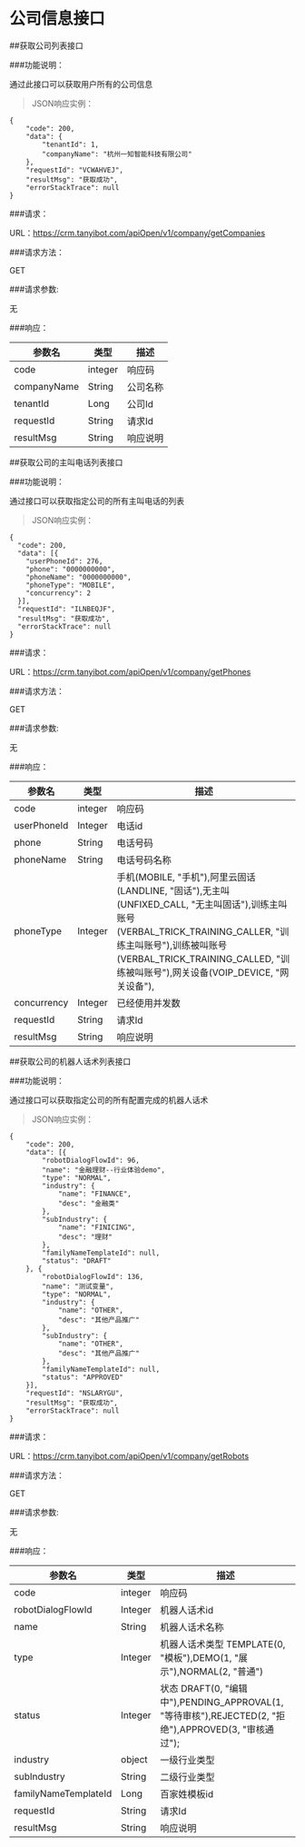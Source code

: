 # 公司信息接口

##获取公司列表接口

###功能说明：

通过此接口可以获取用户所有的公司信息

>JSON响应实例：

```
{
	"code": 200,
	"data": {
		"tenantId": 1,
		"companyName": "杭州一知智能科技有限公司"
	},
	"requestId": "VCWAHVEJ",
	"resultMsg": "获取成功",
	"errorStackTrace": null
}

```

###请求：

URL：https://crm.tanyibot.com/apiOpen/v1/company/getCompanies

###请求方法：

GET


###请求参数:

无

###响应：

参数名 | 类型 | 描述 
--------- | ------- |------
 code|integer | 响应码 |
 companyName|String | 公司名称 |
 tenantId| Long | 公司Id |
 requestId| String | 请求Id |
 resultMsg| String | 响应说明 |


##获取公司的主叫电话列表接口

###功能说明：

通过接口可以获取指定公司的所有主叫电话的列表


>JSON响应实例：

```
{
  "code": 200,
  "data": [{
    "userPhoneId": 276,
    "phone": "0000000000",
    "phoneName": "0000000000",
    "phoneType": "MOBILE",
    "concurrency": 2
  }],
  "requestId": "ILNBEQJF",
  "resultMsg": "获取成功",
  "errorStackTrace": null
}

```

###请求：

URL：https://crm.tanyibot.com/apiOpen/v1/company/getPhones

###请求方法：

GET


###请求参数:

无

###响应：

参数名 | 类型 | 描述 
--------- | ------- |------
 code|integer | 响应码 |
 userPhoneId|Integer | 电话id |
 phone| String | 电话号码 |
 phoneName| String | 电话号码名称 |
 phoneType| Integer | 手机(MOBILE, "手机"),阿里云固话(LANDLINE, "固话"),无主叫(UNFIXED_CALL, "无主叫固话"),训练主叫账号(VERBAL_TRICK_TRAINING_CALLER, "训练主叫账号"),训练被叫账号(VERBAL_TRICK_TRAINING_CALLED, "训练被叫账号"),网关设备(VOIP_DEVICE, "网关设备"), |
 concurrency| Integer | 已经使用并发数 |
 requestId| String | 请求Id |
 resultMsg| String | 响应说明 |

##获取公司的机器人话术列表接口

###功能说明：

通过接口可以获取指定公司的所有配置完成的机器人话术 

>JSON响应实例：

```
{
	"code": 200,
	"data": [{
		"robotDialogFlowId": 96,
		"name": "金融理财--行业体验demo",
		"type": "NORMAL",
		"industry": {
			"name": "FINANCE",
			"desc": "金融类"
		},
		"subIndustry": {
			"name": "FINICING",
			"desc": "理财"
		},
		"familyNameTemplateId": null,
		"status": "DRAFT"
	}, {
		"robotDialogFlowId": 136,
		"name": "测试变量",
		"type": "NORMAL",
		"industry": {
			"name": "OTHER",
			"desc": "其他产品推广"
		},
		"subIndustry": {
			"name": "OTHER",
			"desc": "其他产品推广"
		},
		"familyNameTemplateId": null,
		"status": "APPROVED"
	}],
	"requestId": "NSLARYGU",
	"resultMsg": "获取成功",
	"errorStackTrace": null
}

```

###请求：

URL：https://crm.tanyibot.com/apiOpen/v1/company/getRobots

###请求方法：

GET

###请求参数:

无

###响应：

参数名 | 类型 | 描述 
--------- | ------- |------
 code|integer | 响应码 |
 robotDialogFlowId|Integer | 机器人话术id |
 name| String | 机器人话术名称 |
 type| Integer | 机器人话术类型 TEMPLATE(0, "模板"),DEMO(1, "展示"),NORMAL(2, "普通")|
 status| Integer | 状态 DRAFT(0, "编辑中"),PENDING_APPROVAL(1, "等待审核"),REJECTED(2, "拒绝"),APPROVED(3, "审核通过"); |
 industry| object | 一级行业类型 |
 subIndustry| String | 二级行业类型 |
 familyNameTemplateId| Long | 百家姓模板id |
 requestId| String | 请求Id |
 resultMsg| String | 响应说明 |

